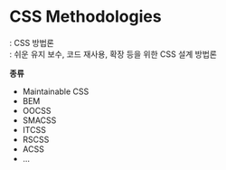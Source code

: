 # CSS Methodologies
: CSS 방법론   
: 쉬운 유지 보수, 코드 재사용, 확장 등을 위한 CSS 설계 방법론   


**종류**   
- Maintainable CSS
- BEM
- OOCSS
- SMACSS
- ITCSS
- RSCSS
- ACSS
- ...
